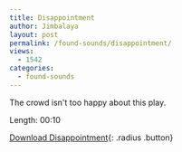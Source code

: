 ```yaml
---
title: Disappointment
author: Jimbalaya
layout: post
permalink: /found-sounds/disappointment/
views:
  - 1542
categories:
  - found-sounds
---
```


The crowd isn't too happy about this play.

Length: 00:10

<p><audio src='/audio/foundsounds/Disappointment.aiff' preload='auto' /></p>

[Download Disappointment][2]{: .radius .button}

 [2]: /audio/foundsounds/Disappointment.aiff
